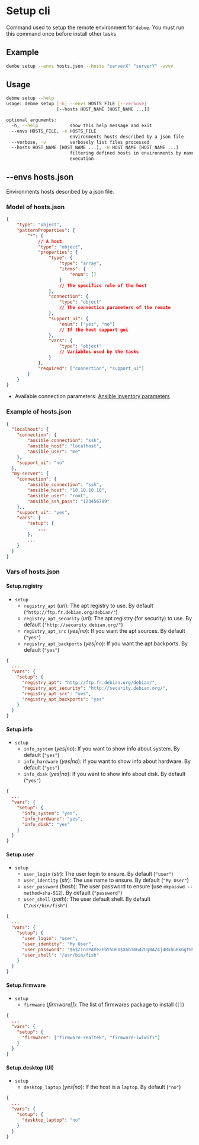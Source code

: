 # Setup cli

Command used to setup the remote environment for `debme`.
You must run this command once before install other tasks

## Example

```bash
dembe setup --envs hosts.json --hosts "serverX" "serverY" -vvvv
```

## Usage

```bash
debme setup --help
usage: debme setup [-h] --envs HOSTS_FILE [--verbose]
                   [--hosts HOST_NAME [HOST_NAME ...]]

optional arguments:
  -h, --help            show this help message and exit
  --envs HOSTS_FILE, -e HOSTS_FILE
                        environments hosts described by a json file
  --verbose, -v         verbosely list files processed
  --hosts HOST_NAME [HOST_NAME ...], -H HOST_NAME [HOST_NAME ...]
                        filtering defined hosts in environments by name for
                        execution
```

## --envs hosts.json

Environments hosts described by a json file.

### Model of hosts.json

```json
{
    "type": "object",
    "patternProperties": {
        "*": {
            // A host
            "type": "object",
            "properties": {
                "type": {
                    "type": "array",
                    "items": {
                        "enum": []
                    }
                    // The specifics role of the host
                },
                "connection": {
                    "type": "object"
                    // The connection parameters of the remote
                },
                "support_ui": {
                    "enum": ["yes", "no"]
                    // If the host support gui
                },
                "vars": {
                    "type": "object"
                    // Variables used by the tasks
                }
            },
            "required": ["connection", "support_ui"]
        }
    }
}
```

- Available connection parameters: [Ansible inventory parameters](http://docs.ansible.com/ansible/intro_inventory.html#list-of-behavioral-inventory-parameters)

### Example of hosts.json

```json
{
  "localhost": {
    "connection": {
        "ansible_connection": "ssh",
        "ansible_host": "localhost",
        "ansible_user": "me"
    },
    "support_ui": "no"
  },
  "my-server": {
    "connection": {
        "ansible_connection": "ssh",
        "ansible_host": "10.10.10.10",
        "ansible_user": "root",
        "ansible_ssh_pass": "123456789"
    },,
    "support_ui": "yes",
    "vars": {
        "setup": {
            ...
        },
        ...
    }
  }
}

```

### Vars of hosts.json

#### Setup.registry

- `setup`
    - `registry_apt` (*url*): The apt registry to use. By default (`"http://ftp.fr.debian.org/debian/"`)
    - `registry_apt_security` (*url*): The apt registry (for security) to use. By default (`"http://security.debian.org/"`)
    - `registry_apt_src` (*yes|no*): If you want the apt sources. By default (`"yes"`)
    - `registry_apt_backports` (*yes|no*): If you want the apt backports. By default (`"yes"`)

```json
{
  ...
  "vars": {
    "setup": {
      "registry_apt": "http://ftp.fr.debian.org/debian/",
      "registry_apt_security": "http://security.debian.org/",
      "registry_apt_src": "yes",
      "registry_apt_backports": "yes"
    }
  }
}
```

#### Setup.info

- `setup`
    - `info_system` (*yes|no*): If you want to show info about system. By default (`"yes"`)
    - `info_hardware` (*yes|no*): If you want to show info about hardware. By default (`"yes"`)
    - `info_disk` (*yes|no*): If you want to show info about disk. By default (`"yes"`)

```json
{
  ...
  "vars": {
    "setup": {
      "info_system": "yes",
      "info_hardware": "yes",
      "info_disk": "yes"
    }
  }
}
```

#### Setup.user

- `setup`
    - `user_login` (*str*): The user login to ensure. By default (`"user"`)
    - `user_identity` (*str*): The use name to ensure. By default (`"My User"`)
    - `user_password` (*hash*): The user password to ensure (use `mkpasswd --method=sha-512`). By default (`"password"`)
    - `user_shell` (*path*): The user default shell. By default (`"/usr/bin/fish"`)

```json
{
  ...
  "vars": {
    "setup": {
      "user_login": "user",
      "user_identity": "My User",
      "user_password": "$6$ZInTPAVe2FbY5UEV$X6bTmG4ZUgBAZ4j4BxhGBkGgtNSNwpCOa7lI/zJyTUHfN6GLgRe4JF/.L228ozUlutAbJlmcwS4F0QER4cznu1",
      "user_shell": "/usr/bin/fish"
    }
  }
}
```

#### Setup.firmware

- `setup`
    - `firmware` (*firmware[]*): The list of firmwares package to install (`[]`)

```json
{
  ...
  "vars": {
    "setup": {
      "firmware": ["firmware-realtek", "firmware-iwlwifi"]
    }
  }
}
```

#### Setup.desktop (UI)

- `setup`
    - `desktop_laptop` (*yes|no*): If the host is a `laptop`. By default (`"no"`)

```json
{
  ...
  "vars": {
    "setup": {
      "desktop_laptop": "no"
    }
  }
}
```

